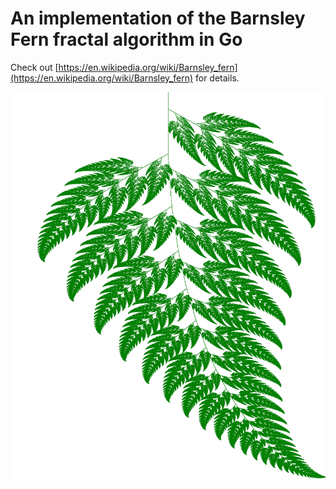 # An implementation of the Barnsley Fern fractal algorithm in Go

Check out [https://en.wikipedia.org/wiki/Barnsley_fern](https://en.wikipedia.org/wiki/Barnsley_fern) for details.

![](barnsley.png)